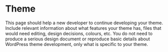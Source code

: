 # Theme

This page should help a new developer to continue developing your theme. Include relevant information about what
features your theme has, files that would need editing, design decisions, colours, etc. You do not need to produce a
serious design document or reproduce basic details about WordPress theme development, only what is specific to your
theme.